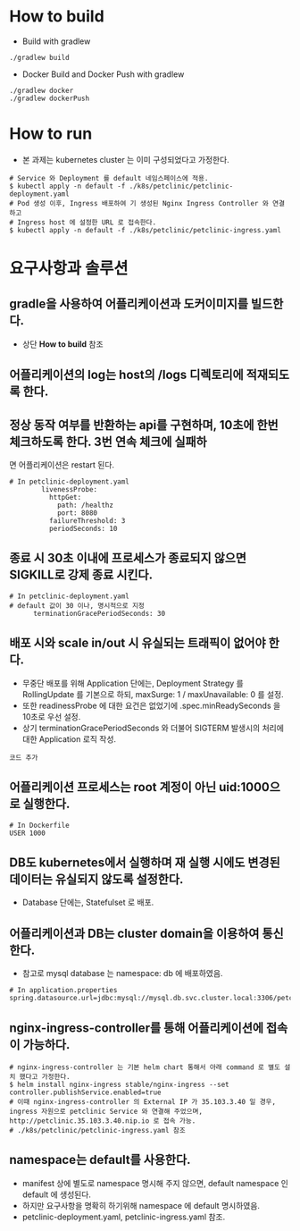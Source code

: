 # How to build 

* Build with gradlew

```
./gradlew build
```

* Docker Build and Docker Push with gradlew

```
./gradlew docker
./gradlew dockerPush
```

# How to run

* 본 과제는 kubernetes cluster 는 이미 구성되었다고 가정한다. 

```
# Service 와 Deployment 를 default 네임스페이스에 적용. 
$ kubectl apply -n default -f ./k8s/petclinic/petclinic-deployment.yaml
# Pod 생성 이후, Ingress 배포하여 기 생성된 Nginx Ingress Controller 와 연결하고 
# Ingress host 에 설정한 URL 로 접속한다. 
$ kubectl apply -n default -f ./k8s/petclinic/petclinic-ingress.yaml
```

# 요구사항과 솔루션

## gradle을 사용하여 어플리케이션과 도커이미지를 빌드한다.
  * 상단 **How to build** 참조

## 어플리케이션의 log는 host의 /logs 디렉토리에 적재되도록 한다.

## 정상 동작 여부를 반환하는 api를 구현하며, 10초에 한번 체크하도록 한다. 3번 연속 체크에 실패하
면 어플리케이션은 restart 된다.

```
# In petclinic-deployment.yaml
        livenessProbe:
          httpGet:
            path: /healthz
            port: 8080
          failureThreshold: 3
          periodSeconds: 10
```

## 종료 시 30초 이내에 프로세스가 종료되지 않으면 SIGKILL로 강제 종료 시킨다.

```
# In petclinic-deployment.yaml
# default 값이 30 이나, 명시적으로 지정
      terminationGracePeriodSeconds: 30
```

## 배포 시와 scale in/out 시 유실되는 트래픽이 없어야 한다.
  * 무중단 배포를 위해 Application 단에는, Deployment Strategy 를 RollingUpdate 를 기본으로 하되, maxSurge: 1 / maxUnavailable: 0 를 설정. 
  * 또한 readinessProbe 에 대한 요건은 없었기에 .spec.minReadySeconds 을 10초로 우선 설정. 
  * 상기 terminationGracePeriodSeconds 와 더불어 SIGTERM 발생시의 처리에 대한 Application 로직 작성. 

```
코드 추가 
```

## 어플리케이션 프로세스는 root 계정이 아닌 uid:1000으로 실행한다.

```
# In Dockerfile
USER 1000
```

## DB도 kubernetes에서 실행하며 재 실행 시에도 변경된 데이터는 유실되지 않도록 설정한다.
  * Database 단에는, Statefulset 로 배포. 

## 어플리케이션과 DB는 cluster domain을 이용하여 통신한다.
  * 참고로 mysql database 는 namespace: db 에 배포하였음. 

```
# In application.properties
spring.datasource.url=jdbc:mysql://mysql.db.svc.cluster.local:3306/petclinic
```

## nginx-ingress-controller를 통해 어플리케이션에 접속이 가능하다.

```
# nginx-ingress-controller 는 기본 helm chart 통해서 아래 command 로 별도 설치 했다고 가정한다. 
$ helm install nginx-ingress stable/nginx-ingress --set controller.publishService.enabled=true
# 이때 nginx-ingress-controller 의 External IP 가 35.103.3.40 일 경우, ingress 자원으로 petclinic Service 와 연결해 주었으며, http://petclinic.35.103.3.40.nip.io 로 접속 가능. 
# ./k8s/petclinic/petclinic-ingress.yaml 참조
```

## namespace는 default를 사용한다.
  * manifest 상에 별도로 namespace 명시해 주지 않으면, default namespace 인 default 에 생성된다. 
  * 하지만 요구사항을 명확히 하기위해 namespace 에 default 명시하였음. 
  * petclinic-deployment.yaml, petclinic-ingress.yaml 참조. 
